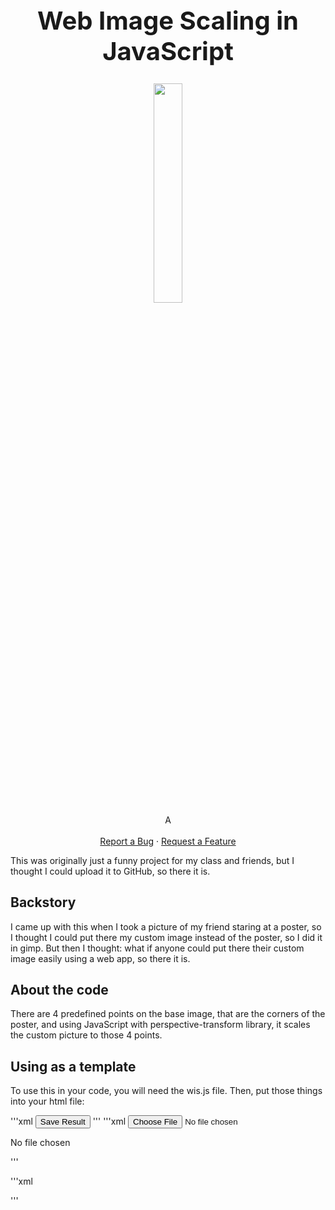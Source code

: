 <h1 align="center" style="font-size: 40px">Web Image Scaling in JavaScript</h1>


  <p align="center">
    <img src="https://raw.githubusercontent.com/jsem-nerad/wis.js/refs/heads/main/images/icon.png" style="width: 30%; height: auto;">
    <br />
    A 
    <br />
    <br />
    <a href="https://github.com/jsem-nerad/wis.js/issues/new?labels=bug&template=bug-report---.md">Report a Bug</a>
    ·
    <a href="https://github.com/jsem-nerad/wis.js/issues/new?labels=enhancement&template=feature-request---.md">Request a Feature</a>
  </p>
</div>


This was originally just a funny project for my class and friends, but I thought I could upload it to GitHub, so there it is.

## Backstory
I came up with this when I took a picture of my friend staring at a poster, so I thought I could put there my custom image instead of the poster, so I did it in gimp. But then I thought: what if anyone could put there their custom image easily using a web app, so there it is.

## About the code
There are 4 predefined points on the base image, that are the corners of the poster, and using JavaScript with perspective-transform library, it scales the custom picture to those 4 points.

## Using as a template
To use this in your code, you will need the wis.js file. Then, put those things into your html file:

'''xml
  <button id="saveButton" class="save-button">
      <span class="button-text">Save Result</span>
  </button>
'''
'''xml
  <input type="file" id="imageUpload" accept="image/*">
  <p class="file-name" id="fileName">No file chosen</p>
'''

'''xml
  <div class="canvas-container" id="canvasContainer">
      <canvas id="resultCanvas"></canvas>
      <div class="loading-spinner" id="loadingSpinner">
          <div class="spinner"></div>
      </div>
  </div>
'''

